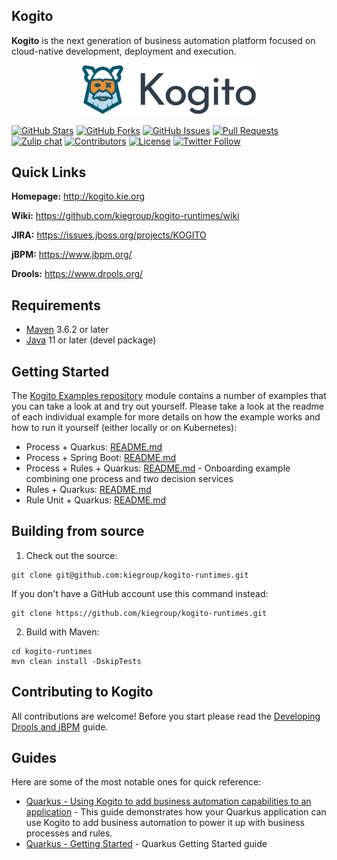 Kogito
------

**Kogito** is the next generation of business automation platform focused on cloud-native development, deployment and execution.

<p align="center"><img width=55% height=55% src="docsimg/kogito.png"></p>

[![GitHub Stars](https://img.shields.io/github/stars/kiegroup/kogito-runtimes.svg)](https://github.com/kiegroup/kogito-runtimes/stargazers)
[![GitHub Forks](https://img.shields.io/github/forks/kiegroup/kogito-runtimes.svg)](https://github.com/kiegroup/kogito-runtimes/network/members)
[![GitHub Issues](https://img.shields.io/github/issues/kiegroup/kogito-runtimes.svg)]()
[![Pull Requests](https://img.shields.io/github/issues-pr/kiegroup/kogito-runtimes.svg?style=flat-square)](https://github.com/kiegroup/kogito-runtimes/pulls)
[![Zulip chat](https://img.shields.io/badge/zulip-join_chat-brightgreen.svg)]( https://kie.zulipchat.com)
[![Contributors](https://img.shields.io/github/contributors/kiegroup/kogito-runtimes.svg?style=flat-square)](https://github.com/kiegroup/kogito-runtimes/graphs/contributors)
[![License](https://img.shields.io/github/license/kiegroup/kogito-runtimes.svg)](https://github.com/kiegroup/kogito-runtimes/blob/master/LICENSE)
[![Twitter Follow](https://img.shields.io/twitter/follow/kogito_kie.svg?label=Follow&style=social)](https://twitter.com/kogito_kie?lang=en)

Quick Links
-----------

**Homepage:** http://kogito.kie.org

**Wiki:** https://github.com/kiegroup/kogito-runtimes/wiki

**JIRA:** https://issues.jboss.org/projects/KOGITO

**jBPM:** https://www.jbpm.org/

**Drools:** https://www.drools.org/

Requirements
------------

- [Maven](https://maven.apache.org/) 3.6.2 or later
- [Java](https://openjdk.java.net/install/) 11 or later (devel package)

Getting Started
---------------

The [Kogito Examples repository](https://github.com/kiegroup/kogito-examples) module contains a number of examples that you can take a look at and try out yourself.
 Please take a look at the readme of each individual example for more details on how the example works and how to run it yourself (either locally or on Kubernetes):
- Process + Quarkus: [README.md](https://github.com/kiegroup/kogito-examples/tree/master/process-quarkus-example/README.md)
- Process + Spring Boot: [README.md](https://github.com/kiegroup/kogito-examples/tree/master/process-springboot-example/README.md)
- Process + Rules + Quarkus: [README.md](https://github.com/kiegroup/kogito-examples/tree/master/onboarding-example/README.md) - Onboarding example combining one process and two decision services
- Rules + Quarkus: [README.md](https://github.com/kiegroup/kogito-examples/tree/master/rules-quarkus-helloworld/README.md)
- Rule Unit + Quarkus: [README.md](https://github.com/kiegroup/kogito-examples/tree/master/ruleunit-quarkus-example/README.md)

Building from source
--------------------

1. Check out the source:
```
git clone git@github.com:kiegroup/kogito-runtimes.git
```

If you don't have a GitHub account use this command instead:
```
git clone https://github.com/kiegroup/kogito-runtimes.git
```

2. Build with Maven:
```
cd kogito-runtimes
mvn clean install -DskipTests
```

Contributing to Kogito
--------------------

All contributions are welcome! Before you start please read the [Developing Drools and jBPM](https://github.com/kiegroup/droolsjbpm-build-bootstrap/blob/master/README.md) guide.


Guides
--------------------

Here are some of the most notable ones for quick reference:

- [Quarkus - Using Kogito to add business automation capabilities to an application](https://quarkus.io/guides/kogito-guide) - This guide demonstrates how your Quarkus application can use Kogito to add business automation to power it up with business processes and rules.
- [Quarkus - Getting Started](https://quarkus.io/get-started/) - Quarkus Getting Started guide
